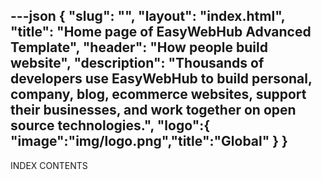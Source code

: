 ---json
{
    "slug": "",
    "layout": "index.html",
    "title": "Home page of EasyWebHub Advanced Template",
    "header": "How people build website",
    "description": "Thousands of developers use EasyWebHub to build personal, company, blog, ecommerce websites, support their businesses, and work together on open source technologies.",
    "logo":{
     "image":"img/logo.png","title":"Global"
      }
}
---
INDEX CONTENTS